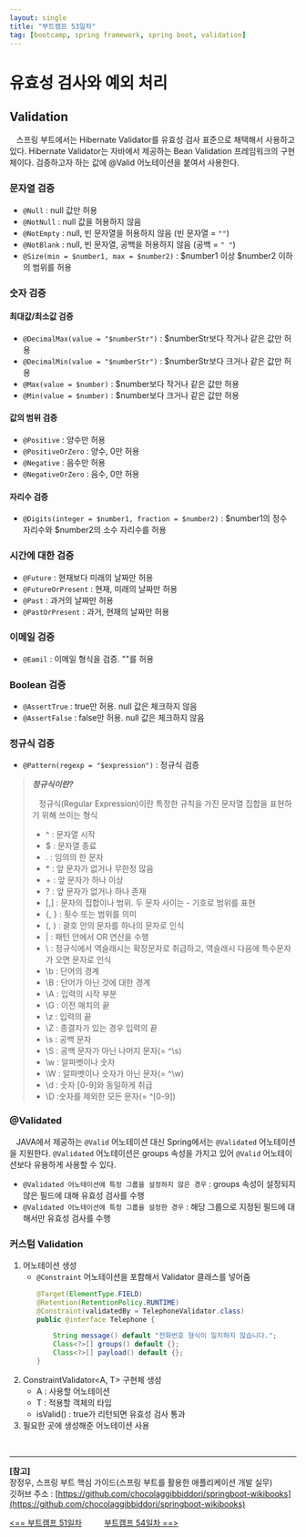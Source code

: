 ```yaml
---
layout: single
title: "부트캠프 53일차"
tag: [bootcamp, spring framework, spring boot, validation]
---
```


# 유효성 검사와 예외 처리

## Validation

&nbsp;&nbsp; 스프링 부트에서는 Hibernate Validator를 유효성 검사 표준으로 채택해서 사용하고 있다.
Hibernate Validator는 자바에서 제공하는 Bean Validation 프레임워크의 구현체이다.
검증하고자 하는 값에 @Valid 어노테이션을 붙여서 사용한다.

### 문자열 검증

- `@Null` : null 값만 허용
- `@NotNull` : null 값을 허용하지 않음
- `@NotEmpty` : null, 빈 문자열을 허용하지 않음 (빈 문자열 = `""`)
- `@NotBlank` : null, 빈 문자열, 공백을 허용하지 않음 (공백 = `" "`)
- `@Size(min = $number1, max = $number2)` : $number1 이상 $number2 이하의 범위를 허용

### 숫자 검증

#### 최대값/최소값 검증

- `@DecimalMax(value = "$numberStr")` : $numberStr보다 작거나 같은 값만 허용
- `@DecimalMin(value = "$numberStr")` : $numberStr보다 크거나 같은 값만 허용
- `@Max(value = $number)` : $number보다 작거나 같은 값만 허용
- `@Min(value = $number)` : $number보다 크거나 같은 값만 허용

#### 값의 범위 검증

- `@Positive` : 양수만 허용
- `@PositiveOrZero` : 양수, 0만 허용
- `@Negative` : 음수만 허용
- `@NegativeOrZero` : 음수, 0만 허용

#### 자리수 검증

- `@Digits(integer = $number1, fraction = $number2)` : $number1의 정수 자리수와 $number2의 소수 자리수를 허용

### 시간에 대한 검증

- `@Future` : 현재보다 미래의 날짜만 허용
- `@FutureOrPresent` : 현재, 미래의 날짜만 허용
- `@Past` : 과거의 날짜만 허용
- `@PastOrPresent` : 과거, 현재의 날짜만 허용

### 이메일 검증

- `@Eamil` : 이메일 형식을 검증. ""를 허용

### Boolean 검증

- `@AssertTrue` : true만 허용. null 값은 체크하지 않음
- `@AssertFalse` : false만 허용. null 값은 체크하지 않음

### 정규식 검증

- `@Pattern(regexp = "$expression")` : 정규식 검증

> ***정규식이란?***
> 
> &nbsp;&nbsp; 정규식(Regular Expression)이란 특정한 규칙을 가진 문자열 집합을 표현하기 위해 쓰이는 형식
> 
> - ^ : 문자열 시작
> - $ : 문자열 종료
> - . : 임의의 한 문자
> - \* : 앞 문자가 없거나 무한정 많음
> - \+ : 앞 문자가 하나 이상
> - ? : 앞 문자가 없거나 하나 존재
> - [,] : 문자의 집합이나 범위. 두 문자 사이는 - 기호로 범위를 표현
> - {, } : 횟수 또는 범위를 의미
> - (, ) : 괄호 안의 문자를 하나의 문자로 인식
> - | : 패턴 안에서 OR 연산을 수행
> - \ : 정규식에서 역슬래시는 확장문자로 취급하고, 역슬래시 다음에 특수문자가 오면 문자로 인식
> - \b : 단어의 경계
> - \B : 단어가 아닌 것에 대한 경계
> - \A : 입력의 시작 부분
> - \G : 이전 매치의 끝
> - \z : 입력의 끝
> - \Z : 종결자가 있는 경우 입력의 끝
> - \s : 공백 문자
> - \S : 공백 문자가 아닌 나머지 문자(= ^\s)
> - \w : 알파벳이나 숫자
> - \W : 알파벳이나 숫자가 아닌 문자(= ^\w)
> - \d : 숫자 [0-9]와 동일하게 취급
> - \D :숫자를 제외한 모든 문자(= ^[0-9])

### @Validated

&nbsp;&nbsp; JAVA에서 제공하는 `@Valid` 어노테이션 대신 Spring에서는 `@Validated` 어노테이션을 지원한다.
`@Validated` 어노테이션은 groups 속성을 가지고 있어 `@Valid` 어노테이션보다 유용하게 사용할 수 있다.

- `@Validated 어노테이션에 특정 그룹을 설정하지 않은 경우` : groups 속성이 설정되지 않은 필드에 대해 유효성 검사를 수행
- `@Validated 어노테이션에 특정 그룹을 설정한 경우` : 해당 그룹으로 지정된 필드에 대해서만 유효성 검사를 수행

### 커스텀 Validation

1. 어노테이션 생성
   - `@Constraint` 어노테이션을 포함해서 Validator 클래스를 넣어줌
      ```java
      @Target(ElementType.FIELD)
      @Retention(RetentionPolicy.RUNTIME)
      @Constraint(validatedBy = TelephoneValidator.class)
      public @interface Telephone {
 
          String message() default "전화번호 형식이 일치하지 않습니다.";
          Class<?>[] groups() default {};
          Class<?>[] payload() default {};
      }
      ```
2. ConstraintValidator<A, T> 구현체 생성
   - A : 사용할 어노테이션
   - T : 적용할 객체의 타입
   - isValid() : true가 리턴되면 유효성 검사 통과
3. 필요한 곳에 생성해준 어노테이션 사용

<br>

___

**[참고]**  
장정우, 스프링 부트 핵심 가이드(스프링 부트를 활용한 애플리케이션 개발 실무)  
깃허브 주소 : [https://github.com/chocolaggibbiddori/springboot-wikibooks](https://github.com/chocolaggibbiddori/springboot-wikibooks)

[<== 부트캠프 51일차](/bootcamp-day51) &nbsp;&nbsp;&nbsp;&nbsp;&nbsp;&nbsp;&nbsp;&nbsp; [부트캠프 54일차 ==>](/bootcamp-day54)